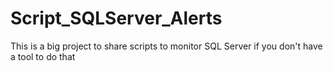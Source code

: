 # Script_SQLServer_Alerts
This is a big project to share scripts to monitor SQL Server if you don't have a tool to do that
